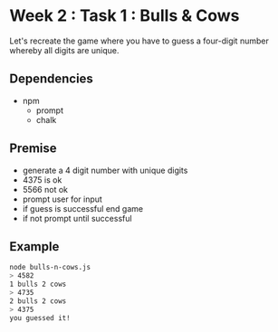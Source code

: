 # Week 2 : Task 1 : Bulls & Cows

Let's recreate the game where you have to guess a four-digit number whereby all digits are unique.

##  Dependencies
- npm
    - prompt
    - chalk 

## Premise
- generate a 4 digit number with unique digits
 - 4375 is ok
 - 5566 not ok
- prompt user for input
- if guess is successful end game
- if not prompt until successful

## Example
```sh
node bulls-n-cows.js
> 4582
1 bulls 2 cows
> 4735
2 bulls 2 cows
> 4375
you guessed it!
```